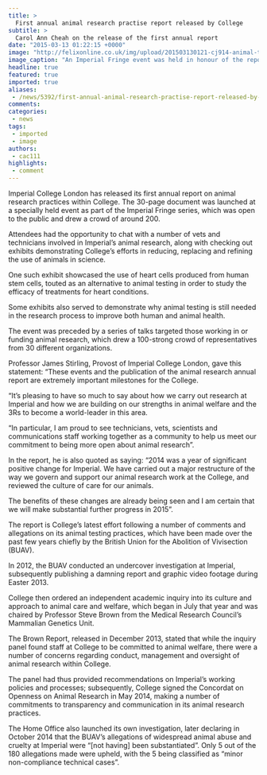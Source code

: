 ```yaml
---
title: >
  First annual animal research practise report released by College
subtitle: >
  Carol Ann Cheah on the release of the first annual report
date: "2015-03-13 01:22:15 +0000"
image: "http://felixonline.co.uk/img/upload/201503130121-cj914-animal-testing-1.jpg"
image_caption: "An Imperial Fringe event was held in honour of the report’s release"
headline: true
featured: true
imported: true
aliases:
 - /news/5392/first-annual-animal-research-practise-report-released-by-college
comments:
categories:
 - news
tags:
 - imported
 - image
authors:
 - cac111
highlights:
 - comment
---
```


Imperial College London has released its first annual report on animal research practices within College. The 30-page document was launched at a specially held event as part of the Imperial Fringe series, which was open to the public and drew a crowd of around 200.

Attendees had the opportunity to chat with a number of vets and technicians involved in Imperial’s animal research, along with checking out exhibits demonstrating College’s efforts in reducing, replacing and refining the use of animals in science.

One such exhibit showcased the use of heart cells produced from human stem cells, touted as an alternative to animal testing in order to study the efficacy of treatments for heart conditions.

Some exhibits also served to demonstrate why animal testing is still needed in the research process to improve both human and animal health.

The event was preceded by a series of talks targeted those working in or funding animal research, which drew a 100-strong crowd of representatives from 30 different organizations.

Professor James Stirling, Provost of Imperial College London, gave this statement: “These events and the publication of the animal research annual report are extremely important milestones for the College.

“It’s pleasing to have so much to say about how we carry out research at Imperial and how we are building on our strengths in animal welfare and the 3Rs to become a world-leader in this area.

“In particular, I am proud to see technicians, vets, scientists and communications staff working together as a community to help us meet our commitment to being more open about animal research”.

In the report, he is also quoted as saying: “2014 was a year of significant positive change for Imperial. We have carried out a major restructure of the way we govern and support our animal research work at the College, and reviewed the culture of care for our animals.

The benefits of these changes are already being seen and I am certain that we will make substantial further progress in 2015”.

The report is College’s latest effort following a number of comments and allegations on its animal testing practices, which have been made over the past few years chiefly by the British Union for the Abolition of Vivisection (BUAV).

In 2012, the BUAV conducted an undercover investigation at Imperial, subsequently publishing a damning report and graphic video footage during Easter 2013.

College then ordered an independent academic inquiry into its culture and approach to animal care and welfare, which began in July that year and was chaired by Professor Steve Brown from the Medical Research Council’s Mammalian Genetics Unit.

The Brown Report, released in December 2013, stated that while the inquiry panel found staff at College to be committed to animal welfare, there were a number of concerns regarding conduct, management and oversight of animal research within College.

The panel had thus provided recommendations on Imperial’s working policies and processes; subsequently, College signed the Concordat on Openness on Animal Research in May 2014, making a number of commitments to transparency and communication in its animal research practices.

The Home Office also launched its own investigation, later declaring in October 2014 that the BUAV’s allegations of widespread animal abuse and cruelty at Imperial were “[not having] been substantiated”. Only 5 out of the 180 allegations made were upheld, with the 5 being classified as “minor non-compliance technical cases”.

